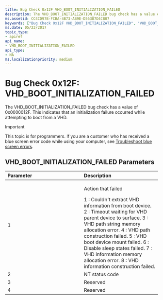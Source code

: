 ```yaml
---
title: Bug Check 0x12F VHD_BOOT_INITIALIZATION_FAILED
description: The VHD_BOOT_INITIALIZATION_FAILED bug check has a value of 0x0000012F. This indicates that an initialization failure occurred while attempting to boot from a VHD.
ms.assetid: CC4CD97B-FCBA-4B73-AB9E-D56387D4CB07
keywords: ["Bug Check 0x12F VHD_BOOT_INITIALIZATION_FAILED", "VHD_BOOT_INITIALIZATION_FAILED"]
ms.date: 05/23/2017
topic_type:
- apiref
api_name:
- VHD_BOOT_INITIALIZATION_FAILED
api_type:
- NA
ms.localizationpriority: medium
---
```


# Bug Check 0x12F: VHD\_BOOT\_INITIALIZATION\_FAILED


The VHD\_BOOT\_INITIALIZATION\_FAILED bug check has a value of 0x0000012F. This indicates that an initialization failure occurred while attempting to boot from a VHD.

> [!IMPORTANT]
> This topic is for programmers. If you are a customer who has received a blue screen error code while using your computer, see [Troubleshoot blue screen errors](https://www.windows.com/stopcode).


## VHD\_BOOT\_INITIALIZATION\_FAILED Parameters


<table>
<colgroup>
<col width="50%" />
<col width="50%" />
</colgroup>
<thead>
<tr class="header">
<th align="left">Parameter</th>
<th align="left">Description</th>
</tr>
</thead>
<tbody>
<tr class="odd">
<td align="left">1</td>
<td align="left"><p>Action that failed</p>
1 : Couldn't extract VHD information from boot device.
2 : Timeout waiting for VHD parent device to surface.
3 : VHD path string memory allocation error.
4 : VHD path construction failed.
5 : VHD boot device mount failed.
6 : Disable sleep states failed.
7 : VHD information memory allocation error.
8 : VHD information construction failed.</td>
</tr>
<tr class="even">
<td align="left">2</td>
<td align="left">NT status code</td>
</tr>
<tr class="odd">
<td align="left">3</td>
<td align="left">Reserved</td>
</tr>
<tr class="even">
<td align="left">4</td>
<td align="left">Reserved</td>
</tr>
</tbody>
</table>

 

 

 




